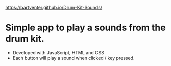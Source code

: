 https://bartventer.github.io/Drum-Kit-Sounds/

# Simple app to play a sounds from the drum kit.

* Developed with JavaScript, HTML and CSS
* Each button will play a sound when clicked / key pressed.
